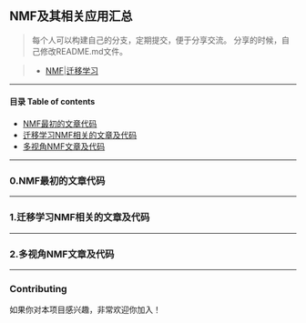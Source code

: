 ## NMF及其相关应用汇总

> 每个人可以构建自己的分支，定期提交，便于分享交流。
> 分享的时候，自己修改README.md文件。

> - [NMF]()|[迁移学习]()

- - -

#### 目录 Table of contents

* [NMF最初的文章代码]()
* [迁移学习NMF相关的文章及代码]()
* [多视角NMF文章及代码]()

- - -

### 0.NMF最初的文章代码

- - -

### 1.迁移学习NMF相关的文章及代码

- - -

### 2.多视角NMF文章及代码

- - -

### Contributing

如果你对本项目感兴趣，非常欢迎你加入！



